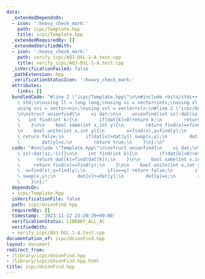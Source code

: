 ```yaml
---
data:
  _extendedDependsOn:
  - icon: ':heavy_check_mark:'
    path: icpc/Template.hpp
    title: icpc/Template.hpp
  _extendedRequiredBy: []
  _extendedVerifiedWith:
  - icon: ':heavy_check_mark:'
    path: verify_icpc/AOJ-DSL-1-A.test.cpp
    title: verify_icpc/AOJ-DSL-1-A.test.cpp
  _isVerificationFailed: false
  _pathExtension: hpp
  _verificationStatusIcon: ':heavy_check_mark:'
  attributes:
    links: []
  bundledCode: "#line 2 \"icpc/Template.hpp\"\n\n#include <bits/stdc++.h>\nusing namespace\
    \ std;\n\nusing ll = long long;\nusing vi = vector<int>;\nusing vl = vector<ll>;\n\
    using vvi = vector<vi>;\nusing vvl = vector<vl>;\n#line 2 \"icpc/UnionFind.hpp\"\
    \n\nstruct unionfind{\n    vi dat;\n\n    unionfind(int sz):dat(sz,-1){}\n\n \
    \   int find(int k){\n        if(dat[k]<0)return k;\n        return dat[k]=find(dat[k]);\n\
    \    }\n\n    bool same(int x,int y){\n        return find(x)==find(y);\n    }\n\
    \n    bool unite(int x,int y){\n        x=find(x),y=find(y);\n        if(x==y)\
    \ return false;\n        if(dat[x]>dat[y]) swap(x,y);\n        dat[x]+=dat[y];\n\
    \        dat[y]=x;\n        return true;\n    }\n};\n"
  code: "#include \"Template.hpp\"\n\nstruct unionfind{\n    vi dat;\n\n    unionfind(int\
    \ sz):dat(sz,-1){}\n\n    int find(int k){\n        if(dat[k]<0)return k;\n  \
    \      return dat[k]=find(dat[k]);\n    }\n\n    bool same(int x,int y){\n   \
    \     return find(x)==find(y);\n    }\n\n    bool unite(int x,int y){\n      \
    \  x=find(x),y=find(y);\n        if(x==y) return false;\n        if(dat[x]>dat[y])\
    \ swap(x,y);\n        dat[x]+=dat[y];\n        dat[y]=x;\n        return true;\n\
    \    }\n};"
  dependsOn:
  - icpc/Template.hpp
  isVerificationFile: false
  path: icpc/UnionFind.hpp
  requiredBy: []
  timestamp: '2023-11-12 23:20:39+09:00'
  verificationStatus: LIBRARY_ALL_AC
  verifiedWith:
  - verify_icpc/AOJ-DSL-1-A.test.cpp
documentation_of: icpc/UnionFind.hpp
layout: document
redirect_from:
- /library/icpc/UnionFind.hpp
- /library/icpc/UnionFind.hpp.html
title: icpc/UnionFind.hpp
---
```


